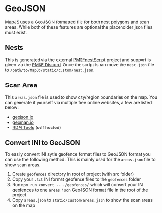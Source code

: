 # GeoJSON

MapJS uses a GeoJSON formatted file for both nest polygons and scan areas. While both
of these features are optional the placeholder json files must exist.

## Nests

This is generated via the external [PMSFnestScript] project and support is
given via the [PMSF Discord](). Once the script is ran move the `nest.json`
file to `/path/to/MapJS/static/custom/nest.json`.

## Scan Area

This `areas.json` file is used to show city/region boundaries on the map. You can
generate it yourself via multiple free online websites, a few are listed below:

- [geojson.io](https://geojson.io/)
- [geoman.io](https://geoman.io/geojson-editor)
- [RDM Tools](https://github.com/PickleRickVE/RealDeviceMap-tools) (self hosted)

## Convert INI to GeoJSON

To easily convert INI sytle geofence format files to GeoJSON format you can use the
following method. This is mainly used for the `areas.json` file to show scan areas.

1. Create `geofences` directory in root of project (with src folder)
1. Copy your `.txt` INI format geofence files to the `geofences` folder
1. Run `npm run convert -- ./geofences/` which will convert your INI geofences to one `areas.json` GeoJSON format file in the root of the project
1. Copy `areas.json` to `static/custom/areas.json` to show the scan areas on the map


[PMSF Discord]: https://discord.gg/yGujp8D
[PMSFnestScript]: https://github.com/M4d40/PMSFnestScript
